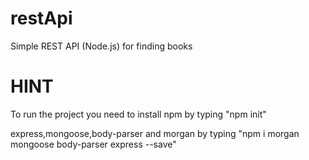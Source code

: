 # restApi
Simple REST API (Node.js) for finding books 

# HINT

To run the project you need to install npm by typing "npm init" 

express,mongoose,body-parser and morgan by typing "npm i morgan mongoose body-parser express --save"



